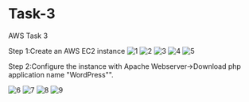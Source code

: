 # Task-3
AWS Task 3


Step 1:Create an AWS EC2 instance 
![1](https://user-images.githubusercontent.com/84776750/119687869-28c67080-be65-11eb-94be-735c354d4d00.PNG)
![2](https://user-images.githubusercontent.com/84776750/119687877-29f79d80-be65-11eb-9e7e-26b03820b718.PNG)
![3](https://user-images.githubusercontent.com/84776750/119687879-2a903400-be65-11eb-88b6-1b277a3b5667.PNG)
![4](https://user-images.githubusercontent.com/84776750/119687880-2b28ca80-be65-11eb-887c-9a7d883d8659.PNG)
![5](https://user-images.githubusercontent.com/84776750/119687882-2b28ca80-be65-11eb-8ac3-1ac310ea567d.PNG)

Step 2:Configure the instance with Apache Webserver->Download php application name "WordPress"".

![6](https://user-images.githubusercontent.com/84776750/119688367-8eb2f800-be65-11eb-878c-a95ea2aa7113.PNG)
![7](https://user-images.githubusercontent.com/84776750/119688373-8fe42500-be65-11eb-8941-0df759ff8568.PNG)
![8](https://user-images.githubusercontent.com/84776750/119688376-8fe42500-be65-11eb-9b36-8403f6f92713.PNG)
![9](https://user-images.githubusercontent.com/84776750/119688378-907cbb80-be65-11eb-9339-7f2cee74a6b5.PNG)
